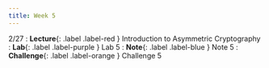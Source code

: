 ```yaml
---
title: Week 5
---
```


2/27
: **Lecture**{: .label .label-red } Introduction to Asymmetric Cryptography
: **Lab**{: .label .label-purple } Lab 5
: **Note**{: .label .label-blue } Note 5
: **Challenge**{: .label .label-orange } Challenge 5
